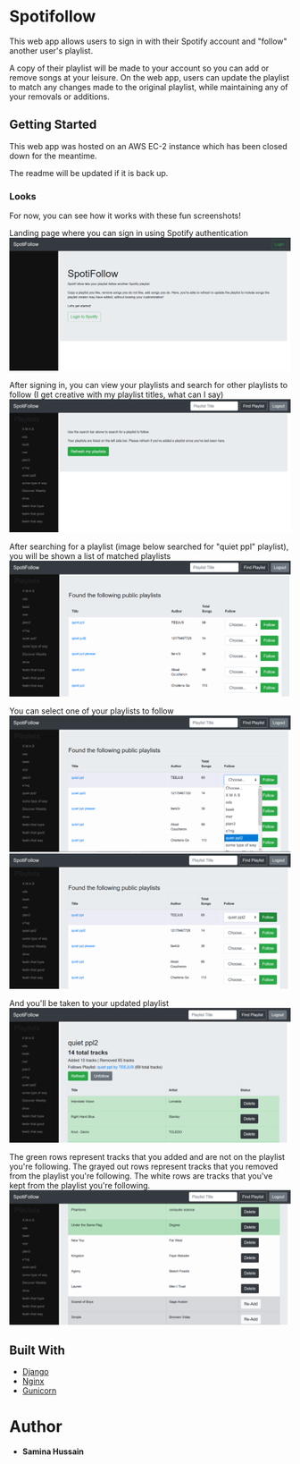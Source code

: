 # Spotifollow

This web app allows users to sign in with their Spotify account and "follow" another user's playlist.

A copy of their playlist will be made to your account so you can add or remove songs at your leisure. On the web app, users can update the playlist to match any changes made to the original playlist, while maintaining any of your removals or additions.

## Getting Started

This web app was hosted on an AWS EC-2 instance which has been closed down for the meantime.

The readme will be updated if it is back up.

### Looks

For now, you can see how it works with these fun screenshots!

Landing page where you can sign in using Spotify authentication
![Landing Page](docs/images/demo1.png)

After signing in, you can view your playlists and search for other playlists to follow
(I get creative with my playlist titles, what can I say)
![Signed In](docs/images/demo2.png)

After searching for a playlist (image below searched for "quiet ppl" playlist), you will be shown a list of matched playlists
![Search for a Playlist](docs/images/demo3.png)

You can select one of your playlists to follow
![Follow from Search Dropdown](docs/images/demo4.png)
![Follow from Search Selected](docs/images/demo5.png)

And you'll be taken to your updated playlist 
![Followed Playlist](docs/images/demo6.png)

The green rows represent tracks that you added and are not on the playlist you're following. 
The grayed out rows represent tracks that you removed from the playlist you're following.
The white rows are tracks that you've kept from the playlist you're following.
![Follow Playlist Colored Rows](docs/images/demo7.png)

## Built With

* [Django](https://www.djangoproject.com)
* [Nginx](https://www.nginx.com)
* [Gunicorn](https://gunicorn.org)

# Author

* **Samina Hussain**
